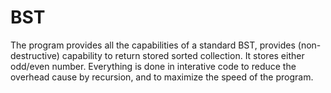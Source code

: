 # BST
The program provides all the capabilities of a standard BST, provides (non-destructive) capability to return stored sorted collection. It stores either odd/even number. Everything is done in interative code to reduce the overhead cause by recursion, and to maximize the speed of the program.
